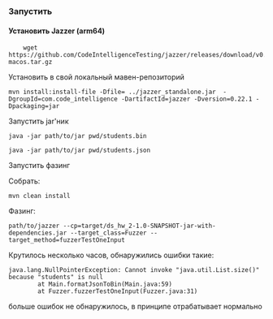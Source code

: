 ### Запустить

#### Установить Jazzer (arm64)


```shell
    wget https://github.com/CodeIntelligenceTesting/jazzer/releases/download/v0.22.1/jazzer-macos.tar.gz
```

Установить в свой локальный мавен-репозиторий

```
mvn install:install-file -Dfile= ../jazzer_standalone.jar  -DgroupId=com.code_intelligence -DartifactId=jazzer -Dversion=0.22.1 -Dpackaging=jar
```

Запустить jar'ник 


```shell
java -jar path/to/jar pwd/students.bin
```
```shell
java -jar path/to/jar pwd/students.json
```


Запустить фазинг

Cобрать:

```shell
mvn clean install
```

Фазинг:

```
path/to/jazzer --cp=target/ds_hw_2-1.0-SNAPSHOT-jar-with-dependencies.jar --target_class=Fuzzer --target_method=fuzzerTestOneInput
```


Крутилось несколько часов, обнаружились ошибки такие:
```
java.lang.NullPointerException: Cannot invoke "java.util.List.size()" because "students" is null
        at Main.formatJsonToBin(Main.java:59)
        at Fuzzer.fuzzerTestOneInput(Fuzzer.java:31)
```

больше ошибок не обнаружилось, в принципе отрабатывает нормально